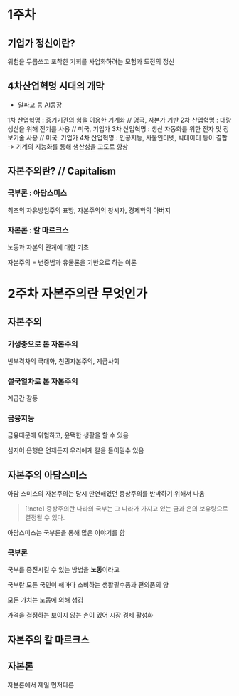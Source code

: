 # 1주차
## 기업가 정신이란?
위험을 무릅쓰고 포착한 기회를 사업화하려는 모험과 도전의 정신

## 4차산업혁명 시대의 개막
- 알파고 등 AI등장

1차 산업혁명 : 증기기관의 힘을 이용한 기계화  // 영국, 자본가 기반
2차 산업혁명 : 대량 생산을 위해 전기를 사용 // 미국, 기업가
3차 산업혁명 : 생산 자동화를 위한 전자 및 정보기술 사용 // 미국, 기업가
4차 산업혁명 : 인공지능, 사물인터넷, 빅데이터 등이 결합 -> 기계의 지능화를 통해 생산성을 고도로 향상

## 자본주의란? // Capitalism
### 국부론 : 아담스미스
최초의 자유방임주의 표방, 자본주의의 창시자, 경제학의 아버지

### 자본론 : 칼 마르크스
노동과 자본의 관계에 대한 기초

자본주의 = 변증법과 유물론을 기반으로 하는 이론

# 2주차 자본주의란 무엇인가
## 자본주의
### 기생충으로 본 자본주의
빈부격차의 극대화, 천민자본주의, 계급사회

### 설국열차로 본 자본주의
계급간 갈등

### 금융지능
금융때문에 위험하고, 윤택한 생활을 할 수 있음 

심지어 은행은 언제든지 우리에게 칼을 들이밀수 있음


## 자본주의 아담스미스
아담 스미스의 자본주의는 당시 만연해있던 중상주의를 반박하기 위해서 나옴
>[!note] 중상주의란
> 나라의 국부는 그 나라가 가지고 있는 금과 은의 보유량으로 결정될 수 있다.

아담스미스는 국부론을 통해 많은 이야기를 함

### 국부론 
국부를 증진시킬 수 있는 방법을 **노동**이라고 

국부란 모든 국민이 해마다 소비하는 생활필수품과 편의품의 양

모든 가치는 노동에 의해 생김

가격을 결정하는 보이지 않는 손이 있어 시장 경제 활성화

## 자본주의 칼 마르크스
## 자본론
자본론에서 제일 먼저다른 

